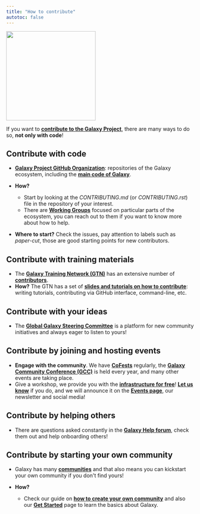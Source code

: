 ```yaml
---
title: "How to contribute"
autotoc: false
---
```

<div class='right'><img src="/images/undraw-illustrations/contribute.svg" alt="" width="240" /></div>

If you want to [**contribute to the Galaxy Project**](../../blog/2022-01-14-users-guide-to-contribution-ross), there are many ways to do so, __not only with code__!

## Contribute with __code__
- [__Galaxy Project GitHub Organization__](https://github.com/galaxyproject): repositories of the Galaxy ecosystem, including the [**main code of Galaxy**](https://github.com/galaxyproject/galaxy).

- __How?__ 
  - Start by looking at the _CONTRIBUTING.md_ (or _CONTRIBUTING.rst_) file in the repository of your interest.
  - There are [__Working Groups__](https://galaxyproject.org/community/wg/) focused on particular parts of the ecosystem, you can reach out to them if you want to know more about how to help.
- __Where to start?__ Check the issues, pay attention to labels such as _paper-cut_, those are good starting points for new contributors.

## Contribute with __training materials__
- The [__Galaxy Training Network (GTN)__](https://training.galaxyproject.org/) has an extensive number of [**contributors**](https://training.galaxyproject.org/training-material/hall-of-fame).
- __How?__ The GTN has a set of [**slides and tutorials on how to contribute**](https://training.galaxyproject.org/training-material/topics/contributing/): writing tutorials, contributing via GitHub interface, command-line, etc.

## Contribute with __your ideas__
- The [__Global Galaxy Steering Committee__](https://galaxyproject.org/community/steering/) is a platform for new community initiatives and always eager to listen to yours!

## Contribute by __joining and hosting events__
- __Engage with the community__. We have [**CoFests**](https://galaxyproject.org//events/cofests) regularly, the [**Galaxy Community Conference (GCC)**](https://galaxyproject.org/gcc/) is held every year, and many other events are taking place.
- Give a workshop, we provide you with the [**infrastructure for free**](https://galaxyproject.eu/tiaas.html)! [**Let us know**](mailto:outreach@galaxyproject.org) if you do, and we will announce it on the [**Events page**](https://galaxyproject.org/events/), our newsletter and social media!


## Contribute by __helping others__
- There are questions asked constantly in the [__Galaxy Help forum__](https://help.galaxyproject.org/), check them out and help onboarding others!

## Contribute by __starting your own community__
- Galaxy has many [**communities**](/community/) and that also means you can kickstart your own community if you don't find yours!

- __How?__ 
  - Check our guide on [**how to create your own community**](https:/galaxyproject.org/get-started/new-leads) and also our [**Get Started**](https://galaxyproject.org/get-started) page to learn the basics about Galaxy. 